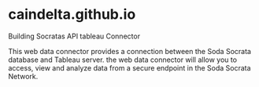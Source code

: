 # caindelta.github.io
Building Socratas API tableau Connector

This web data connector provides a connection between the Soda Socrata database and Tableau server. the web data connector will allow you to access, view and analyze data from a secure endpoint in the Soda Socrata Network.
